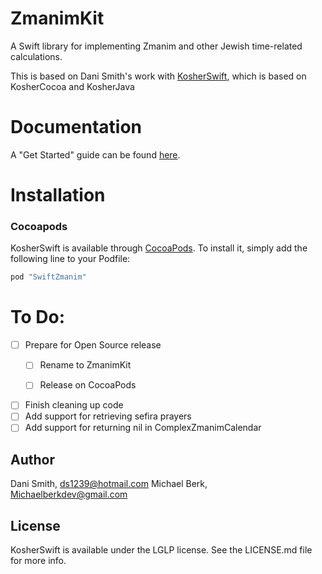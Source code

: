 # ZmanimKit
A Swift library for implementing Zmanim and other Jewish time-related calculations.

This is based on Dani Smith's work with [KosherSwift](https://github.com/DanielSmith1239/KosherSwift), which is based on KosherCocoa and KosherJava

# Documentation
A "Get Started" guide can be found [here](https://github.com/MichaelJBerk/SwiftZmanim/blob/master/GetStarted.md).

# Installation

### Cocoapods
KosherSwift is available through [CocoaPods](http://cocoapods.org). To install
it, simply add the following line to your Podfile:

```ruby
pod "SwiftZmanim"
```

# To Do:

- [ ] Prepare for Open Source release
	- [ ] Rename to ZmanimKit 
	- [ ] Release on CocoaPods
	
	
- [ ] Finish cleaning up code
- [ ] Add support for retrieving sefira prayers
- [ ] Add support for returning nil in ComplexZmanimCalendar

## Author

Dani Smith, ds1239@hotmail.com
Michael Berk, Michaelberkdev@gmail.com

## License

KosherSwift is available under the LGLP license. See the LICENSE.md file for more info.
